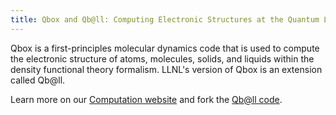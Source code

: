 ```yaml
---
title: Qbox and Qb@ll: Computing Electronic Structures at the Quantum Level
---
```


Qbox is a first-principles molecular dynamics code that is used to compute the electronic structure of atoms, molecules, solids, and liquids within the density functional theory formalism. LLNL's version of Qbox is an extension called Qb@ll.

Learn more on our [Computation website](https://computation.llnl.gov/projects/qbox-computing-structures-quantum-level) and fork the [Qb@ll code](https://github.com/LLNL/qball).
